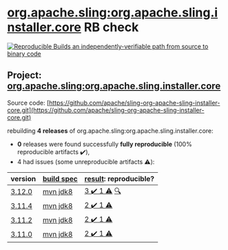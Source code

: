 [org.apache.sling:org.apache.sling.installer.core](https://search.maven.org/artifact/org.apache.sling/org.apache.sling.installer.core/) RB check
=======

[![Reproducible Builds](https://reproducible-builds.org/images/logos/rb.svg) an independently-verifiable path from source to binary code](https://reproducible-builds.org/)

## Project: [org.apache.sling:org.apache.sling.installer.core](https://search.maven.org/artifact/org.apache.sling/org.apache.sling.installer.core/)

Source code: [https://github.com/apache/sling-org-apache-sling-installer-core.git](https://github.com/apache/sling-org-apache-sling-installer-core.git)

rebuilding **4 releases** of org.apache.sling:org.apache.sling.installer.core:
- **0** releases were found successfully **fully reproducible** (100% reproducible artifacts :heavy_check_mark:),
- 4 had issues (some unreproducible artifacts :warning:):

| version | [build spec](BUILDSPEC.md) | [result](https://reproducible-builds.org/docs/jvm/): reproducible? |
| -- | --------- | ------ |
| [3.12.0](https://search.maven.org/artifact/org.apache.sling/org.apache.sling.installer.core/3.12.0/pom) | [mvn jdk8](org.apache.sling.installer.core-3.12.0.buildspec) | [3 :heavy_check_mark:  1 :warning:](org.apache.sling.installer.core-3.12.0.buildcompare) [:mag:](https://github.com/apache/sling-org-apache-sling-installer-core/pull/9) |
| [3.11.4](https://search.maven.org/artifact/org.apache.sling/org.apache.sling.installer.core/3.11.4/pom) | [mvn jdk8](org.apache.sling.installer.core-3.11.4.buildspec) | [2 :heavy_check_mark:  1 :warning:](org.apache.sling.installer.core-3.11.4.buildcompare) |
| [3.11.2](https://search.maven.org/artifact/org.apache.sling/org.apache.sling.installer.core/3.11.2/pom) | [mvn jdk8](org.apache.sling.installer.core-3.11.2.buildspec) | [2 :heavy_check_mark:  1 :warning:](org.apache.sling.installer.core-3.11.2.buildcompare) |
| [3.11.0](https://search.maven.org/artifact/org.apache.sling/org.apache.sling.installer.core/3.11.0/pom) | [mvn jdk8](org.apache.sling.installer.core-3.11.0.buildspec) | [2 :heavy_check_mark:  1 :warning:](org.apache.sling.installer.core-3.11.0.buildcompare) |
